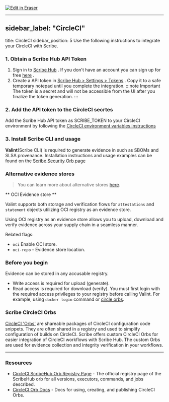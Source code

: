 <p><a target="_blank" href="https://app.eraser.io/workspace/9Yo4xYilUA8j2Jp1ciSU" id="edit-in-eraser-github-link"><img alt="Edit in Eraser" src="https://firebasestorage.googleapis.com/v0/b/second-petal-295822.appspot.com/o/images%2Fgithub%2FOpen%20in%20Eraser.svg?alt=media&amp;token=968381c8-a7e7-472a-8ed6-4a6626da5501"></a></p>

---

## sidebar_label: "CircleCI"
title: CircleCI
sidebar_position: 5
Use the following instructions to integrate your CircleCI with Scribe.

### 1. Obtain a Scribe Hub API Token
1. Sign in to [﻿Scribe Hub](https://app.scribesecurity.com/) . If you don't have an account you can sign up for free [﻿here](https://scribesecurity.com/scribe-platform-lp/) .
2. Create a API token in [﻿Scribe Hub > Settings > Tokens](https://app.scribesecurity.com/settings/tokens) . Copy it to a safe temporary notepad until you complete the integration.
:::note Important
The token is a secret and will not be accessible from the UI after you finalize the token generation.
:::

### 2. Add the API token to the CircleCI secrtes
Add the Scribe Hub API token as SCRIBE_TOKEN to your CircleCI environment by following the [﻿CircleCI environment variables instructions](https://circleci.com/docs/env-vars#setting-an-environment-variable-in-a-project) 

### 3. Install Scribe CLI and usage
**Valint**(Scribe CLI) is required to generate evidence in such as SBOMs and SLSA provenance.
Installation instructions and usage examples can be found on the [﻿Scribe Security Orb page](https://circleci.com/developer/orbs/orb/scribe-security/orbs) 

### Alternative evidence stores
>  You can learn more about alternative stores [﻿here](https://scribe-security.netlify.app/docs/integrating-scribe/other-evidence-stores). 

** OCI Evidence store **

Valint supports both storage and verification flows for `attestations` and `statement` objects utilizing OCI registry as an evidence store.

Using OCI registry as an evidence store allows you to upload, download and verify evidence across your supply chain in a seamless manner.

Related flags:

- `oci`  Enable OCI store.
- `oci-repo`  - Evidence store location.
### Before you begin
Evidence can be stored in any accusable registry.

- Write access is required for upload (generate).
- Read access is required for download (verify).
You must first login with the required access privileges to your registry before calling Valint.
For example, using `docker login` command or [﻿circle orbs](https://circleci.com/docs/building-docker-images/).

### Scribe CircleCI Orbs
[﻿CircleCI 'Orbs'](https://circleci.com/developer/orbs) are shareable packages of CircleCI configuration code snippets. They are often shared in a registry and used to simplify configuration of builds on CircleCI.
Scribe offers custom CircleCI Orbs for easier integration of CircleCI workflows with Scribe Hub. The custom Orbs are used for evidence collection and integrity verification in your workflows.

---

### Resources
- [﻿CircleCI ScribeHub Orb Registry Page](https://circleci.com/orbs/registry/orb/scribe-security/orbs)  - The official registry page of the ScribeHub orb for all versions, executors, commands, and jobs described.
- [﻿CircleCI Orb Docs](https://circleci.com/docs/2.0/orb-intro/#section=configuration)  - Docs for using, creating, and publishing CircleCI Orbs.




<!--- Eraser file: https://app.eraser.io/workspace/9Yo4xYilUA8j2Jp1ciSU --->